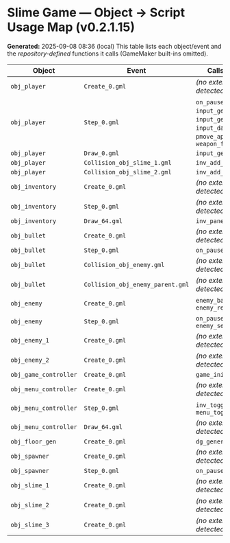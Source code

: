 # Slime Game — Object → Script Usage Map (v0.2.1.15)

**Generated:** 2025-09-08 08:36 (local)
This table lists each object/event and the _repository-defined_ functions it calls (GameMaker built-ins omitted).

| Object | Event | Calls / Key Scripts |
|---|---|---|
| `obj_player` | `Create_0.gml` | _(no external script calls detected)_ |
| `obj_player` | `Step_0.gml` | `on_pause_exit()`, `input_get_move_axis()`, `input_get_aim_axis()`, `input_dash_pressed()`, `pmove_apply()`, `weapon_fire_bullet()` |
| `obj_player` | `Draw_0.gml` | `input_get_aim_axis()` |
| `obj_player` | `Collision_obj_slime_1.gml` | `inv_add_or_drop()` |
| `obj_player` | `Collision_obj_slime_2.gml` | `inv_add_or_drop()` |
| `obj_inventory` | `Create_0.gml` | _(no external script calls detected)_ |
| `obj_inventory` | `Step_0.gml` | _(no external script calls detected)_ |
| `obj_inventory` | `Draw_64.gml` | `inv_panel_get_origin()` |
| `obj_bullet` | `Create_0.gml` | _(no external script calls detected)_ |
| `obj_bullet` | `Step_0.gml` | `on_pause_exit()` |
| `obj_bullet` | `Collision_obj_enemy.gml` | _(no external script calls detected)_ |
| `obj_bullet` | `Collision_obj_enemy_parent.gml` | _(no external script calls detected)_ |
| `obj_enemy` | `Create_0.gml` | `enemy_base_init()`, `enemy_resolve_tilemap()` |
| `obj_enemy` | `Step_0.gml` | `on_pause_exit()`, `enemy_seek_player_step()` |
| `obj_enemy_1` | `Create_0.gml` | _(no external script calls detected)_ |
| `obj_enemy_2` | `Create_0.gml` | _(no external script calls detected)_ |
| `obj_game_controller` | `Create_0.gml` | `game_init()` |
| `obj_menu_controller` | `Create_0.gml` | _(no external script calls detected)_ |
| `obj_menu_controller` | `Step_0.gml` | `inv_toggle()`, `menu_toggle()` |
| `obj_menu_controller` | `Draw_64.gml` | _(no external script calls detected)_ |
| `obj_floor_gen` | `Create_0.gml` | `dg_generate_floor()` |
| `obj_spawner` | `Create_0.gml` | _(no external script calls detected)_ |
| `obj_spawner` | `Step_0.gml` | `on_pause_exit()` |
| `obj_slime_1` | `Create_0.gml` | _(no external script calls detected)_ |
| `obj_slime_2` | `Create_0.gml` | _(no external script calls detected)_ |
| `obj_slime_3` | `Create_0.gml` | _(no external script calls detected)_ |
